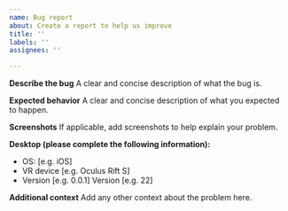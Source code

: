 ```yaml
---
name: Bug report
about: Create a report to help us improve
title: ''
labels: ''
assignees: ''

---
```


**Describe the bug**
A clear and concise description of what the bug is.

**Expected behavior**
A clear and concise description of what you expected to happen.

**Screenshots**
If applicable, add screenshots to help explain your problem.

**Desktop (please complete the following information):**
 - OS: [e.g. iOS]
 - VR device [e.g. Oculus Rift S]
 - Version [e.g. 0.0.1] Version [e.g. 22]

**Additional context**
Add any other context about the problem here.

